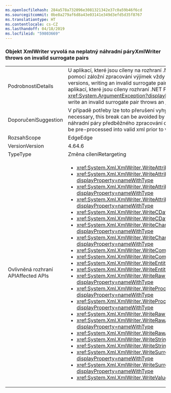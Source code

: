 ```yaml
---
ms.openlocfilehash: 284a578a732096e3081321342e37c0a59b46f6cd
ms.sourcegitcommit: 0be8a279af6d8a43e03141e349d3efd5d35f8767
ms.translationtype: HT
ms.contentlocale: cs-CZ
ms.lasthandoff: 04/18/2019
ms.locfileid: "59803669"
---
```

### <a name="xmlwriter-throws-on-invalid-surrogate-pairs"></a><span data-ttu-id="de61e-101">Objekt XmlWriter vyvolá na neplatný náhradní páry</span><span class="sxs-lookup"><span data-stu-id="de61e-101">XmlWriter throws on invalid surrogate pairs</span></span>

|   |   |
|---|---|
|<span data-ttu-id="de61e-102">Podrobnosti</span><span class="sxs-lookup"><span data-stu-id="de61e-102">Details</span></span>|<span data-ttu-id="de61e-103">U aplikací, které jsou cíleny na rozhraní .NET Framework 4.5.2 nebo předchozí verze psaní neplatný náhradní pár pomocí záložní zpracování výjimek vždy nevyvolá výjimku.</span><span class="sxs-lookup"><span data-stu-id="de61e-103">For apps that target the .NET Framework 4.5.2 or previous versions, writing an invalid surrogate pair using exception fallback handling does not always throw an exception.</span></span> <span data-ttu-id="de61e-104">U aplikací, které jsou cíleny rozhraní .NET Framework 4.6 pokusu o zápis neplatný náhradní pár vyvolá <xref:System.ArgumentException?displayProperty=name>.</span><span class="sxs-lookup"><span data-stu-id="de61e-104">For apps that target the .NET Framework 4.6, attempting to write an invalid surrogate pair throws an <xref:System.ArgumentException?displayProperty=name>.</span></span>|
|<span data-ttu-id="de61e-105">Doporučení</span><span class="sxs-lookup"><span data-stu-id="de61e-105">Suggestion</span></span>|<span data-ttu-id="de61e-106">V případě potřeby lze toto přerušení vyhýbal pomocí cílení na rozhraní .NET Framework 4.5.2 nebo starší.</span><span class="sxs-lookup"><span data-stu-id="de61e-106">If necessary, this break can be avoided by targeting the .NET Framework 4.5.2 or earlier.</span></span> <span data-ttu-id="de61e-107">Případně může být neplatný náhradní páry předběžného zpracování do platný kód xml před jejich zápis.</span><span class="sxs-lookup"><span data-stu-id="de61e-107">Alternatively, invalid surrogate pairs can be pre-processed into valid xml prior to writing them.</span></span>|
|<span data-ttu-id="de61e-108">Rozsah</span><span class="sxs-lookup"><span data-stu-id="de61e-108">Scope</span></span>|<span data-ttu-id="de61e-109">Edge</span><span class="sxs-lookup"><span data-stu-id="de61e-109">Edge</span></span>|
|<span data-ttu-id="de61e-110">Version</span><span class="sxs-lookup"><span data-stu-id="de61e-110">Version</span></span>|<span data-ttu-id="de61e-111">4.6</span><span class="sxs-lookup"><span data-stu-id="de61e-111">4.6</span></span>|
|<span data-ttu-id="de61e-112">Type</span><span class="sxs-lookup"><span data-stu-id="de61e-112">Type</span></span>|<span data-ttu-id="de61e-113">Změna cílení</span><span class="sxs-lookup"><span data-stu-id="de61e-113">Retargeting</span></span>|
|<span data-ttu-id="de61e-114">Ovlivněná rozhraní API</span><span class="sxs-lookup"><span data-stu-id="de61e-114">Affected APIs</span></span>|<ul><li><xref:System.Xml.XmlWriter.WriteAttributeString(System.String,System.String)?displayProperty=nameWithType></li><li><xref:System.Xml.XmlWriter.WriteAttributeString(System.String,System.String,System.String)?displayProperty=nameWithType></li><li><xref:System.Xml.XmlWriter.WriteAttributeString(System.String,System.String,System.String,System.String)?displayProperty=nameWithType></li><li><xref:System.Xml.XmlWriter.WriteAttributeStringAsync(System.String,System.String,System.String,System.String)?displayProperty=nameWithType></li><li><xref:System.Xml.XmlWriter.WriteCData(System.String)?displayProperty=nameWithType></li><li><xref:System.Xml.XmlWriter.WriteCDataAsync(System.String)?displayProperty=nameWithType></li><li><xref:System.Xml.XmlWriter.WriteChars(System.Char[],System.Int32,System.Int32)?displayProperty=nameWithType></li><li><xref:System.Xml.XmlWriter.WriteCharsAsync(System.Char[],System.Int32,System.Int32)?displayProperty=nameWithType></li><li><xref:System.Xml.XmlWriter.WriteComment(System.String)?displayProperty=nameWithType></li><li><xref:System.Xml.XmlWriter.WriteCommentAsync(System.String)?displayProperty=nameWithType></li><li><xref:System.Xml.XmlWriter.WriteEntityRef(System.String)?displayProperty=nameWithType></li><li><xref:System.Xml.XmlWriter.WriteEntityRefAsync(System.String)?displayProperty=nameWithType></li><li><xref:System.Xml.XmlWriter.WriteRaw(System.Char[],System.Int32,System.Int32)?displayProperty=nameWithType></li><li><xref:System.Xml.XmlWriter.WriteProcessingInstruction(System.String,System.String)?displayProperty=nameWithType></li><li><xref:System.Xml.XmlWriter.WriteProcessingInstructionAsync(System.String,System.String)?displayProperty=nameWithType></li><li><xref:System.Xml.XmlWriter.WriteRaw(System.String)?displayProperty=nameWithType></li><li><xref:System.Xml.XmlWriter.WriteRawAsync(System.Char[],System.Int32,System.Int32)?displayProperty=nameWithType></li><li><xref:System.Xml.XmlWriter.WriteRawAsync(System.String)?displayProperty=nameWithType></li><li><xref:System.Xml.XmlWriter.WriteString(System.String)?displayProperty=nameWithType></li><li><xref:System.Xml.XmlWriter.WriteStringAsync(System.String)?displayProperty=nameWithType></li><li><xref:System.Xml.XmlWriter.WriteSurrogateCharEntity(System.Char,System.Char)?displayProperty=nameWithType></li><li><xref:System.Xml.XmlWriter.WriteSurrogateCharEntityAsync(System.Char,System.Char)?displayProperty=nameWithType></li><li><xref:System.Xml.XmlWriter.WriteValue(System.String)?displayProperty=nameWithType></li></ul>|
